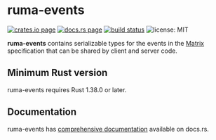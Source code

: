 # ruma-events

[![crates.io page](https://img.shields.io/crates/v/ruma-events.svg)](https://crates.io/crates/ruma-events)
[![docs.rs page](https://docs.rs/ruma-events/badge.svg)](https://docs.rs/ruma-events/)
[![build status](https://travis-ci.org/ruma/ruma-events.svg?branch=master)](https://travis-ci.org/ruma/ruma-events)
![license: MIT](https://img.shields.io/crates/l/ruma-events.svg)

**ruma-events** contains serializable types for the events in the [Matrix](https://matrix.org/) specification that can be shared by client and server code.

## Minimum Rust version

ruma-events requires Rust 1.38.0 or later.

## Documentation

ruma-events has [comprehensive documentation](https://docs.rs/ruma-events) available on docs.rs.
